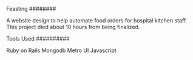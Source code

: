 Feasting
########

A website design to help automate food orders for hospital kitchen staff.
This project died about 10 hours from being finalized.


Tools Used
##########

Ruby on Rails
Mongodb
Metro UI
Javascript

